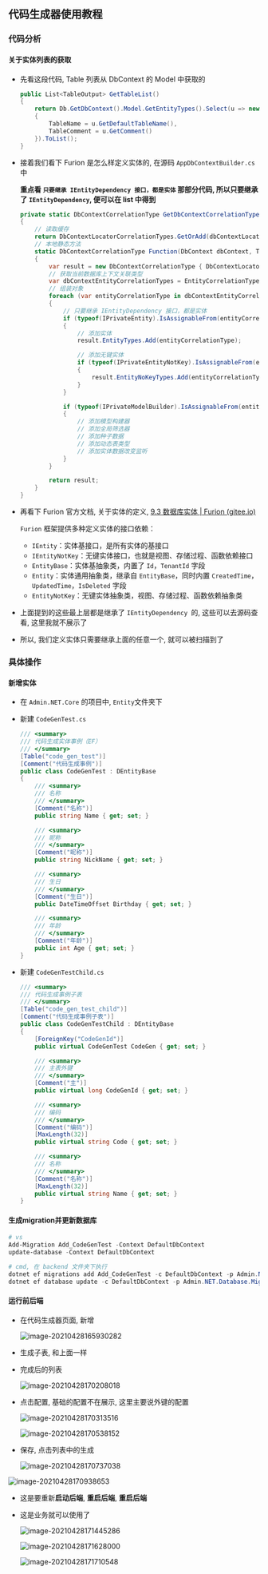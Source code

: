 ## 代码生成器使用教程

### 代码分析

#### 关于实体列表的获取

- 先看这段代码, Table 列表从 DbContext 的 Model 中获取的

  ```c#
  public List<TableOutput> GetTableList()
  {
      return Db.GetDbContext().Model.GetEntityTypes().Select(u => new TableOutput
      {
          TableName = u.GetDefaultTableName(),
          TableComment = u.GetComment()
      }).ToList();
  }
  ```

- 接着我们看下 Furion 是怎么样定义实体的, 在源码 `AppDbContextBuilder.cs` 中

  **重点看 `只要继承 IEntityDependency 接口，都是实体` 那部分代码, 所以只要继承了 `IEntityDependency`, 便可以在 list 中得到**

  ```C#
  private static DbContextCorrelationType GetDbContextCorrelationType(DbContext dbContext, Type dbContextLocator)
  {
      // 读取缓存
      return DbContextLocatorCorrelationTypes.GetOrAdd(dbContextLocator, Function(dbContext, dbContextLocator));
      // 本地静态方法
      static DbContextCorrelationType Function(DbContext dbContext, Type dbContextLocator)
      {
          var result = new DbContextCorrelationType { DbContextLocator = dbContextLocator };
          // 获取当前数据库上下文关联类型
          var dbContextEntityCorrelationTypes = EntityCorrelationTypes.Where(u => IsInThisDbContext(dbContextLocator, u));
          // 组装对象
          foreach (var entityCorrelationType in dbContextEntityCorrelationTypes)
          {
              // 只要继承 IEntityDependency 接口，都是实体
              if (typeof(IPrivateEntity).IsAssignableFrom(entityCorrelationType))
              {
                  // 添加实体
                  result.EntityTypes.Add(entityCorrelationType);
  
                  // 添加无键实体
                  if (typeof(IPrivateEntityNotKey).IsAssignableFrom(entityCorrelationType))
                  {
                      result.EntityNoKeyTypes.Add(entityCorrelationType);
                  }
              }
  
              if (typeof(IPrivateModelBuilder).IsAssignableFrom(entityCorrelationType))
              {
                  // 添加模型构建器
                  // 添加全局筛选器
                  // 添加种子数据
                  // 添加动态表类型
                  // 添加实体数据改变监听
              }
          }
  
          return result;
      }
  }
  ```

- 再看下 Furion 官方文档, 关于实体的定义, [9.3 数据库实体 | Furion (gitee.io)](https://dotnetchina.gitee.io/furion/docs/entity#932-如何定义实体)

  `Furion` 框架提供多种定义实体的接口依赖：

  - `IEntity`：实体基接口，是所有实体的基接口
  - `IEntityNotKey`：无键实体接口，也就是视图、存储过程、函数依赖接口
  - `EntityBase`：实体基抽象类，内置了 `Id`，`TenantId` 字段
  - `Entity`：实体通用抽象类，继承自 `EntityBase`，同时内置 `CreatedTime`，`UpdatedTime`，`IsDeleted` 字段
  - `EntityNotKey`：无键实体抽象类，视图、存储过程、函数依赖抽象类

- 上面提到的这些最上层都是继承了 `IEntityDependency `的, 这些可以去源码查看, 这里我就不展示了

- 所以, 我们定义实体只需要继承上面的任意一个, 就可以被扫描到了

### 具体操作

#### 新增实体

- 在 `Admin.NET.Core` 的项目中, `Entity`文件夹下

- 新建 `CodeGenTest.cs`

  ```c#
  /// <summary>
  /// 代码生成实体事例（EF）
  /// </summary>
  [Table("code_gen_test")]
  [Comment("代码生成事例")]
  public class CodeGenTest : DEntityBase
  {
      /// <summary>
      /// 名称
      /// </summary>
      [Comment("名称")]
      public string Name { get; set; }
  
      /// <summary>
      /// 昵称
      /// </summary>
      [Comment("昵称")]
      public string NickName { get; set; }
  
      /// <summary>
      /// 生日
      /// </summary>
      [Comment("生日")]
      public DateTimeOffset Birthday { get; set; }
  
      /// <summary>
      /// 年龄
      /// </summary>
      [Comment("年龄")]
      public int Age { get; set; }
  }
  ```

- 新建 `CodeGenTestChild.cs` 

  ```c#
  /// <summary>
  /// 代码生成事例子表
  /// </summary>
  [Table("code_gen_test_child")]
  [Comment("代码生成事例子表")]
  public class CodeGenTestChild : DEntityBase
  {
      [ForeignKey("CodeGenId")]
      public virtual CodeGenTest CodeGen { get; set; }
  
      /// <summary>
      /// 主表外键
      /// </summary>
      [Comment("主")]
      public virtual long CodeGenId { get; set; }
  
      /// <summary>
      /// 编码
      /// </summary>
      [Comment("编码")]
      [MaxLength(32)]
      public virtual string Code { get; set; }
  
      /// <summary>
      /// 名称
      /// </summary>
      [Comment("名称")]
      [MaxLength(32)]
      public virtual string Name { get; set; }
  }
  ```

#### 生成migration并更新数据库

```powershell
# vs
Add-Migration Add_CodeGenTest -Context DefaultDbContext
update-database -Context DefaultDbContext

# cmd, 在 backend 文件夹下执行
dotnet ef migrations add Add_CodeGenTest -c DefaultDbContext -p Admin.NET.Database.Migrations/Admin.NET.Database.Migrations.csproj -s Admin.NET.Web.Entry/Admin.NET.Web.Entry.csproj
dotnet ef database update -c DefaultDbContext -p Admin.NET.Database.Migrations/Admin.NET.Database.Migrations.csproj -s Admin.NET.Web.Entry/Admin.NET.Web.Entry.csproj
```

#### 运行前后端

- 在代码生成器页面, 新增

  ![image-20210428165930282](http://images.wynnyo.com/Markdown/image-20210428165930282.png?x-oss-process=style/wynnyo-style)

- 生成子表, 和上面一样

- 完成后的列表

  ![image-20210428170208018](http://images.wynnyo.com/Markdown/image-20210428170208018.png?x-oss-process=style/wynnyo-style)

- 点击配置, 基础的配置不在展示, 这里主要说外键的配置

  ![image-20210428170313516](http://images.wynnyo.com/Markdown/image-20210428170313516.png?x-oss-process=style/wynnyo-style)

  ![image-20210428170538152](http://images.wynnyo.com/Markdown/image-20210428170538152.png?x-oss-process=style/wynnyo-style)

- 保存, 点击列表中的生成

  ![image-20210428170737038](http://images.wynnyo.com/Markdown/image-20210428170737038.png?x-oss-process=style/wynnyo-style)

![image-20210428170938653](http://images.wynnyo.com/Markdown/image-20210428170938653.png?x-oss-process=style/wynnyo-style)

- 这是要重新**启动后端**, **重启后端**, **重启后端**

- 这是业务就可以使用了

  ![image-20210428171445286](http://images.wynnyo.com/Markdown/image-20210428171445286.png?x-oss-process=style/wynnyo-style)

  ![image-20210428171628000](http://images.wynnyo.com/Markdown/image-20210428171628000.png?x-oss-process=style/wynnyo-style)

  ![image-20210428171710548](http://images.wynnyo.com/Markdown/image-20210428171710548.png?x-oss-process=style/wynnyo-style)


